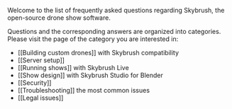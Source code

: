 Welcome to the list of frequently asked questions regarding Skybrush, the open-source drone show software.

Questions and the corresponding answers are organized into categories. Please visit the page of the category you are interested in:

- [[Building custom drones]] with Skybrush compatibility
- [[Server setup]]
- [[Running shows]] with Skybrush Live 
- [[Show design]] with Skybrush Studio for Blender
- [[Security]]
- [[Troubleshooting]] the most common issues
- [[Legal issues]]


